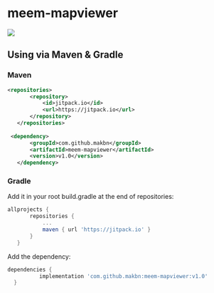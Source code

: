 # meem-mapviewer
[![](https://jitpack.io/v/makbn/meem-mapviewer.svg)](https://jitpack.io/#makbn/meem-mapviewer)

## Using via Maven & Gradle

### Maven 
 
 ```xml
 <repositories>
		<repository>
		    <id>jitpack.io</id>
		    <url>https://jitpack.io</url>
		</repository>
	</repositories>
  
  <dependency>
	    <groupId>com.github.makbn</groupId>
	    <artifactId>meem-mapviewer</artifactId>
	    <version>v1.0</version>
	</dependency>
  ```
  
  ### Gradle
 
 Add it in your root build.gradle at the end of repositories:
 
 ```gradle
 allprojects {
		repositories {
			...
			maven { url 'https://jitpack.io' }
		}
	}
  ```
  
  Add the dependency:
  
  ```gradle
  dependencies {
	        implementation 'com.github.makbn:meem-mapviewer:v1.0'
	}
```
  
  
